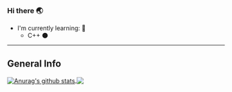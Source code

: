 ### Hi there 🌏
<!--
**kocierik/kocierik** is a ✨ _special_ ✨ repository because its `README.md` (this file) appears on your GitHub profile.

Here are some ideas to get you started:

- 🔭 I’m currently working on ...
- 🌱 I’m currently learning ...
- 👯 I’m looking to collaborate on ...
- 🤔 I’m looking for help with ...
- 💬 Ask me about ...
- 📫 How to reach me: ...
- 😄 Pronouns: ...
- ⚡ Fun fact: ...
-->

- I'm currently learning:   📖
    - C++       🌑
***
     
## General Info  
<a href="https://github.com/kocierik/kocierik">
    <img align="center" src="https://github-readme-stats.vercel.app/api?username=kocierik&show_icons=true&include_all_commits=true&theme=algolia" alt="Anurag's github stats" />
</a>
<a href="https://github.com/kocierik/kocierik">
    <img align="center" src="https://github-readme-stats.vercel.app/api/top-langs/?username=kocierik&layout=compact&theme=algolia" />
</a>
